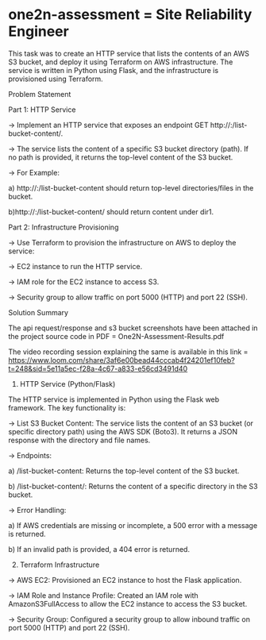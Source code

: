 # one2n-assessment = Site Reliability Engineer

This task was to create an HTTP service that lists the contents of an AWS S3 bucket, and deploy it using Terraform on AWS infrastructure. 
The service is written in Python using Flask, and the infrastructure is provisioned using Terraform.

Problem Statement

Part 1: HTTP Service

-> Implement an HTTP service that exposes an endpoint GET http://<IP>:<PORT>/list-bucket-content/<path>.

-> The service lists the content of a specific S3 bucket directory (path). If no path is provided, it returns the top-level content of the S3 bucket.

-> For Example:

a) http://<IP>:<PORT>/list-bucket-content 
           should return top-level directories/files in the bucket.
   
b)http://<IP>:<PORT>/list-bucket-content/<dir1> 
           should return content under dir1.

Part 2: Infrastructure Provisioning

-> Use Terraform to provision the infrastructure on AWS to deploy the service:

-> EC2 instance to run the HTTP service.

-> IAM role for the EC2 instance to access S3.

-> Security group to allow traffic on port 5000 (HTTP) and port 22 (SSH).

Solution Summary

The api request/response and s3 bucket screenshots have been attached in the project source code in PDF = One2N-Assessment-Results.pdf

The video recording session explaining the same is available in this link = https://www.loom.com/share/3af6e00bead44cccab4f24201ef10feb?t=248&sid=5e11a5ec-f28a-4c67-a833-e56cd3491d40

1. HTTP Service (Python/Flask)

The HTTP service is implemented in Python using the Flask web framework. 
The key functionality is:

-> List S3 Bucket Content: The service lists the content of an S3 bucket (or specific directory path) using the AWS SDK (Boto3). It returns a JSON response with the directory and file names.

-> Endpoints:
   
a) /list-bucket-content: Returns the top-level content of the S3 bucket.
   
b) /list-bucket-content/<path>: Returns the content of a specific directory in the S3 bucket.

-> Error Handling:
   
a) If AWS credentials are missing or incomplete, a 500 error with a message is returned.
   
b) If an invalid path is provided, a 404 error is returned.


2. Terraform Infrastructure

-> AWS EC2: Provisioned an EC2 instance to host the Flask application.

-> IAM Role and Instance Profile: Created an IAM role with AmazonS3FullAccess to allow the EC2 instance to access the S3 bucket.

-> Security Group: Configured a security group to allow inbound traffic on port 5000 (HTTP) and port 22 (SSH).

